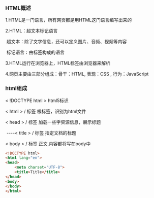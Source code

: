 ### HTML概述

1.HTML是一门语言，所有网页都是用HTML这门语言编写出来的



2.HTML：超文本标记语言

​	超文本：除了文字信息，还可以定义图片、音频、视频等内容

​	标记语言：由标签构成的语言



3.HTML运行在浏览器上，HTML标签由浏览器来解析



4.网页主要由三部分组成：骨干：HTML,  表现：CSS , 行为：JavaScript



### html组成

< !DOCTYPE html >        html5标识

< html > / 标签   			根标签，识别为html文件

< head > / 标签    			加载一些字资源信息，展示标题

​		----< title > / 标签    指定文档的标题

<  body  > /   标签			正文,内容都将写在body中



```html
<!DOCTYPE html>
<html lang="en">
<head>
    <meta charset="UTF-8">
    <title>Title</title>
</head>
<body>
</body>
</html>
```